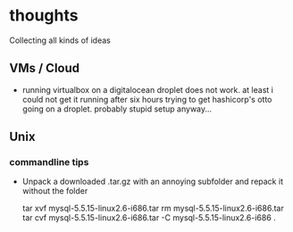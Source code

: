 # thoughts
Collecting all kinds of ideas

## VMs / Cloud

* running virtualbox on a digitalocean droplet does not work. at least i could not get it running after six hours trying to get hashicorp's otto going on a droplet. probably stupid setup anyway...

## Unix

### commandline tips

* Unpack a downloaded .tar.gz with an annoying subfolder and repack it without the folder

    tar xvf mysql-5.5.15-linux2.6-i686.tar
    rm mysql-5.5.15-linux2.6-i686.tar
    tar cvf mysql-5.5.15-linux2.6-i686.tar -C mysql-5.5.15-linux2.6-i686 .
